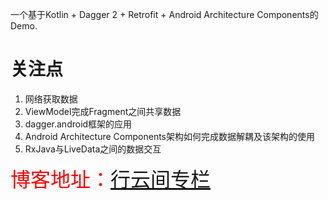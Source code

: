 一个基于Kotlin + Dagger 2 + Retrofit + Android Architecture Components的Demo.

# 关注点 #
1. 网络获取数据
2. ViewModel完成Fragment之间共享数据
3. dagger.android框架的应用
4. Android Architecture Components架构如何完成数据解耦及该架构的使用
5. RxJava与LiveData之间的数据交互

<font color="red" size=6>博客地址：[行云间专栏](http://blog.csdn.net/io_field)

